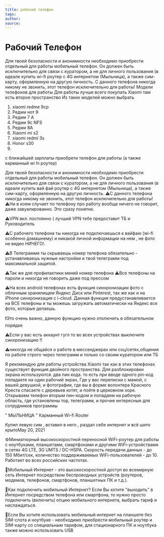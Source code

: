 ```yaml
---
title: рабочий телефон
tags: 
author: 
source: 
---
```


# Рабочий Телефон

Для твоей безопасности и анонимности необходимо приобрести отдельный для работы мобильный телефон. Он должен быть исключительно для связи с куратором, а не для личного пользования (в идеале купить wi-fi роутер с 4G интернетом (Мыльница), а также сим-карту, оформленную на другую личность. С данного телефона никогда никому не звонить, этот телефон исключительно для работы! Модели телефонов для работы Для работы лучше всего покупать Xiaomi там есть второе пространство Из таких моделей можно выбрать 

1. xiaomi redme 9cp
2. Редми нот 9 
3. Редми 7 А
4. Редми 9с NFS
5. Редми 8А
6. Xiaomi mi s2
7. xiaomi redmi 3s
8. Honor s30
9. 
с ближайшей зарплаты приобрети телефон для работы (а также карманный wi hi роутер) 

Для твоей безопасности и анонимности необходимо приобрести отдельный для работы мобильный телефон. Он должен быть исключительно для связи с куратором, а не для личного пользования (в идеале купить вай фай роутер с 4G интернетом (Мыльница), а также сим-карту, оформленную на другую личность. ⚠️С данного телефона никогда никому не звонить, этот телефон исключительно для работы! 
⚠️Ни в коем случает по телефону про работу вообще ничего не говорит, даже завуалированно. Это сразу понятно. 

⚠️VPN вкл. постоянно  ( лучший VPN тебе предоставит ТБ и Руководитель

⚠️С рабочего телефона ты никогда не подключаешься к вайфаю (wi-fi особенно домашнему) и никакой личной информации на нем , не фото не видео НИЧЕГО!.

⚠️В Телеграмме ты скрываешь номер телефона обязательно - устанавливаешь нужные настройки и твой  телеграмм под максимальной защитой.

⚠️Так же для профилактики меняй номер телефона
⚠️Все телефоны на пароли и никогда не говорить даже под прессом

⚠️На всех android телефонах есть функция синхронизации фото с облачным хранилищем Яндекс Диск или Pinterest, так же как и на iPhone синхронизация с i-cloud. Данная функция предустанавливается на ВСЕ телефоны и ты можешь загружать автоматически на Яндекс все фото, которые делаешь. 

❗️Это очень важно, данную функцию нужно отключить в обязательном порядке 

⚠️Если у вас есть аккаунт гугл то во всех устройствах выключите синхронизацию ‼️

⚠️никогда не общайся о работе в месcенджерах или соц/сетях,общения по работе строго через телеграмм и только со своим куратором или ТБ

Я рекомендую для работы устройства Xiaomi так как в этих телефонах существует функция двойного пространства. Для разблокировки экрана используются. 
два пин кода. то есть при вводе одного pin-код попадаете на один рабочий экран, Где у вас переписки с мамой, с вашей девушкой, и фотографии, где вы в форме волонтера Красного Креста спасаете с деревьев котят, и поёте в церковном хоре.
 Открываем телефон вторым пин-кодом и попадаем на рабочую область, где установлены тор, телеграмм, и прочие интересные для сотрудников программы

" МЫЛЬНИЦА " Карманный Wi-fi Router

Купил левую сим , вставил в него , раздал себе интернет и всё шито крытоMay 20, 2021

⚙️Миниатюрный высокоскоростной переносной WiFi-роутер для работы с ноутбуками, планшетами, смартфонами и другими WiFi-устройствами в сетях 4G LTE, 3G UMTS / DC-HSPA. Скорость передачи данных - до 150 Мбит/сек, количество поддерживаемых WiFi-пользователей - до 10. Работает во всех российских частотах.

📱Мобильный Интернет - это высокоскоростной доступ во всемирную сеть Интернет посредством беспроводных устройств (роутеров, модемов, телефонов, смартфонов, планшетных ПК и т.д.).

📡Как подключить мобильный Интернет? Если Вы хотите "выходить" в Интернет посредством телефона или смартфона, то нужно просто подключить (включить) опцию мобильного интернета, выбрать тариф и наслаждаться. 

💫Если Вы хотите использовать мобильный интернет на планшете без SIM-слота и ноутбуке - необходимо приобрести мобильный роутер и SIM-карту со специальным тарифом, для стационарного ПК и ноутбука также можно использовать USB